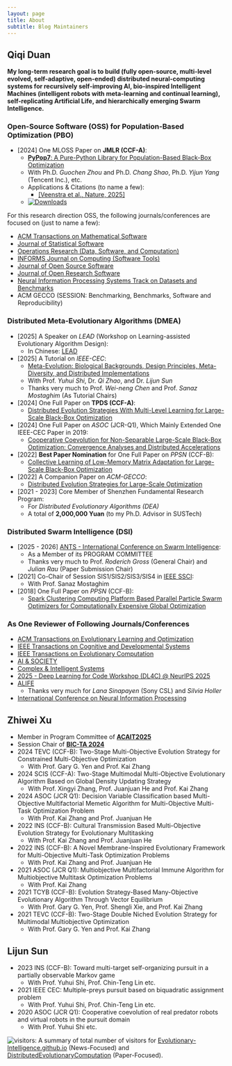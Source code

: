 ```yaml
---
layout: page
title: About
subtitle: Blog Maintainers
---
```


## Qiqi Duan

**My long-term research goal is to build (fully open-source,
multi-level evolved, self-adaptive, open-ended) distributed
neural-computing systems for recursively self-improving AI,
bio-inspired Intelligent Machines (intelligent robots with
meta-learning and continual learning), self-replicating
Artificial Life, and hierarchically emerging
Swarm Intelligence.**

### Open-Source Software (OSS) for Population-Based Optimization (PBO)

- [2024] One MLOSS Paper on **JMLR (CCF-A)**:
  - [**PyPop7**: A Pure-Python Library for Population-Based Black-Box Optimization](https://www.jmlr.org/papers/v25/23-0386.html)
  - With Ph.D. *Guochen Zhou* and Ph.D. *Chang Shao*, Ph.D. *Yijun Yang* (Tencent Inc.), etc.
  - Applications & Citations (to name a few):
    - [[Veenstra et al., Nature, 2025]](https://www.nature.com/articles/s41586-025-08646-3)
  - [![Downloads](https://static.pepy.tech/badge/pypop7)](https://pepy.tech/project/pypop7)

For this research direction OSS, the following journals/conferences
are focused on (just to name a few):
- [ACM Transactions on Mathematical Software](https://dl.acm.org/journal/toms)
- [Journal of Statistical Software](https://www.jstatsoft.org/index)
- [Operations Research (Data, Software, and Computation)](https://pubsonline.informs.org/journal/opre)
- [INFORMS Journal on Computing (Software Tools)](https://pubsonline.informs.org/journal/ijoc)
- [Journal of Open Source Software](https://joss.theoj.org/)
- [Journal of Open Research Software](https://openresearchsoftware.metajnl.com/)
- [Neural Information Processing Systems Track on Datasets and Benchmarks](https://papers.nips.cc/)
- ACM GECCO (SESSION: Benchmarking, Benchmarks, Software and Reproducibility)

### Distributed Meta-Evolutionary Algorithms (DMEA)

- [2025] A Speaker on *LEAD* (Workshop on Learning-assisted Evolutionary Algorithm Design):
  - In Chinese: [LEAD](https://sites.google.com/view/leadworkshop2025/)
- [2025] A Tutorial on *IEEE-CEC*:
  - [Meta-Evolution: Biological Backgrounds, Design Principles, Meta-Diversity, and Distributed Implementations](https://upyun.hw.85do.com/cec2025/Tutorial/CEC%202025%20Tutorial-14-%20MetaEvolution.pdf)
  - With Prof. *Yuhui Shi*, Dr. *Qi Zhao*, and Dr. *Lijun Sun*
  - Thanks very much to Prof. *Wei-neng Chen* and Prof. *Sanaz Mostaghim* (As Tutorial Chairs)
- [2024] One Full Paper on **TPDS (CCF-A)**:
  - [Distributed Evolution Strategies With Multi-Level Learning for Large-Scale Black-Box Optimization](https://ieeexplore.ieee.org/abstract/document/10621616)
- [2024] One Full Paper on *ASOC* (JCR-Q1), Which Mainly Extended One IEEE-CEC Paper in 2019:
  - [Cooperative Coevolution for Non-Separable Large-Scale Black-Box Optimization: Convergence Analyses and Distributed Accelerations](https://www.sciencedirect.com/science/article/abs/pii/S1568494624010068)
- [2022] **Best Paper Nomination** for One Full Paper on *PPSN* (CCF-B):
  - [Collective Learning of Low-Memory Matrix Adaptation for Large-Scale Black-Box Optimization](https://link.springer.com/chapter/10.1007/978-3-031-14721-0_20)
- [2022] A Companion Paper on *ACM-GECCO*:
  - [Distributed Evolution Strategies for Large-Scale Optimization](https://dl.acm.org/doi/abs/10.1145/3520304.3528784)
- [2021 - 2023] Core Member of Shenzhen Fundamental Research Program:
  - For *Distributed Evolutionary Algorithms (DEA)*
  - A total of **2,000,000 Yuan** (to my Ph.D. Advisor in SUSTech)

### Distributed Swarm Intelligence (DSI)

- [2025 - 2026] [ANTS - International Conference on Swarm Intelligence](https://ants2026.org/):
  - As a Member of its PROGRAM COMMITTEE
  - Thanks very much to Prof. *Roderich Gross* (General Chair) and *Julian Rau* (Paper Submission Chair)
- [2021] Co-Chair of Session SIS1/SIS2/SIS3/SIS4 in [IEEE SSCI](https://attend.ieee.org/ssci-2021/wp-content/uploads/sites/282/SSCI-2021-Final-Program-1.pdf):
  - With Prof. Sanaz Mostaghim
- [2018] One Full Paper on *PPSN* (CCF-B):
  - [Spark Clustering Computing Platform Based Parallel Particle Swarm Optimizers for Computationally Expensive Global Optimization](https://link.springer.com/chapter/10.1007/978-3-319-99253-2_34)

### As One Reviewer of Following Journals/Conferences

- [ACM Transactions on Evolutionary Learning and Optimization]()
- [IEEE Transactions on Cognitive and Developmental Systems]()
- [IEEE Transactions on Evolutionary Computation]()
- [AI & SOCIETY](https://link.springer.com/journal/146)
- [Complex & Intelligent Systems]()
- [2025 - Deep Learning for Code Workshop (DL4C) @ NeurIPS 2025](https://dl4c.github.io/)
- [ALIFE](https://2025.alife.org/)
  - Thanks very much for *Lana Sinapayen* (Sony CSL) and *Silvia Holler*
- [International Conference on Neural Information Processing]()

## Zhiwei Xu

- Member in Program Committee of [**ACAIT2025**](https://2025.acaitconf.com/singer/426.html)
- Session Chair of [**BIC-TA 2024**](http://2024.bicta.org/)
- 2024 TEVC (CCF-B): Two-Stage Multi-Objective Evolution Strategy for Constrained Multi-Objective Optimization
  - With Prof. Gary G. Yen and Prof. Kai Zhang
- 2024 SCIS (CCF-A): Two-Stage Multimodal Multi-Objective Evolutionary Algorithm Based on Global Density Updating Strategy
  - With Prof. Xingyi Zhang, Prof. Juanjuan He and Prof. Kai Zhang
- 2024 ASOC (JCR Q1): Decision Variable Classification based Multi-Objective Multifactorial Memetic Algorithm for Multi-Objective Multi-Task Optimization Problem
  - With Prof. Kai Zhang and Prof. Juanjuan He
- 2022 INS (CCF-B): Cultural Transmission Based Multi-Objective Evolution Strategy for Evolutionary Multitasking
  - With Prof. Kai Zhang and Prof. Juanjuan He
- 2022 INS (CCF-B): A Novel Membrane-Inspired Evolutionary Framework for Multi-Objective Multi-Task Optimization Problems
  - With Prof. Kai Zhang and Prof. Juanjuan He
- 2021 ASOC (JCR Q1): Multiobjective Multifactorial Immune Algorithm for Multiobjective Multitask Optimization Problems
  - With Prof. Kai Zhang
- 2021 TCYB (CCF-B): Evolution Strategy-Based Many-Objective Evolutionary Algorithm Through Vector Equilibrium
  - With Prof. Gary G. Yen, Prof. Shengli Xie, and Prof. Kai Zhang
- 2021 TEVC (CCF-B): Two-Stage Double Niched Evolution Strategy for Multimodal Multiobjective Optimization
  - With Prof. Gary G. Yen and Prof. Kai Zhang

## Lijun Sun
- 2023 INS (CCF-B): Toward multi-target self-organizing pursuit in a partially observable Markov game
  - With Prof. Yuhui Shi, Prof. Chin-Teng Lin etc.
- 2021 IEEE CEC: Multiple-preys pursuit based on biquadratic assignment problem
  - With Prof. Yuhui Shi, Prof. Chin-Teng Lin etc.
- 2020 ASOC (JCR Q1): Cooperative coevolution of real predator robots and virtual robots in the pursuit domain
  - With Prof. Yuhui Shi etc.


![visitors](https://visitor-badge.laobi.icu/badge?page_id=Evolutionary-Intelligence.DistributedEvolutionaryComputation):
A summary of total number of visitors for
[Evolutionary-Intelligence.github.io](https://evolutionary-intelligence.github.io/)
(News-Focused) and
[DistributedEvolutionaryComputation](https://github.com/Evolutionary-Intelligence/DistributedEvolutionaryComputation)
(Paper-Focused).
